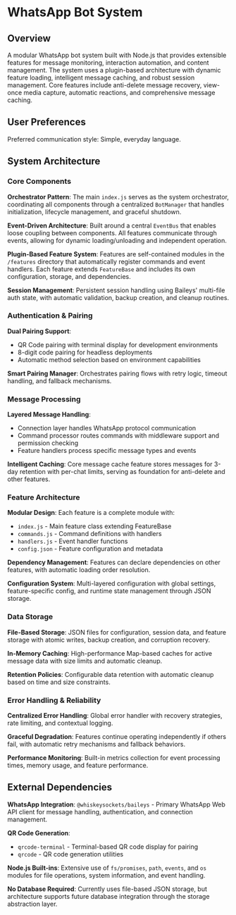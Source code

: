 # WhatsApp Bot System

## Overview

A modular WhatsApp bot system built with Node.js that provides extensible features for message monitoring, interaction automation, and content management. The system uses a plugin-based architecture with dynamic feature loading, intelligent message caching, and robust session management. Core features include anti-delete message recovery, view-once media capture, automatic reactions, and comprehensive message caching.

## User Preferences

Preferred communication style: Simple, everyday language.

## System Architecture

### Core Components

**Orchestrator Pattern**: The main `index.js` serves as the system orchestrator, coordinating all components through a centralized `BotManager` that handles initialization, lifecycle management, and graceful shutdown.

**Event-Driven Architecture**: Built around a central `EventBus` that enables loose coupling between components. All features communicate through events, allowing for dynamic loading/unloading and independent operation.

**Plugin-Based Feature System**: Features are self-contained modules in the `/features` directory that automatically register commands and event handlers. Each feature extends `FeatureBase` and includes its own configuration, storage, and dependencies.

**Session Management**: Persistent session handling using Baileys' multi-file auth state, with automatic validation, backup creation, and cleanup routines.

### Authentication & Pairing

**Dual Pairing Support**: 
- QR Code pairing with terminal display for development environments
- 8-digit code pairing for headless deployments
- Automatic method selection based on environment capabilities

**Smart Pairing Manager**: Orchestrates pairing flows with retry logic, timeout handling, and fallback mechanisms.

### Message Processing

**Layered Message Handling**:
- Connection layer handles WhatsApp protocol communication
- Command processor routes commands with middleware support and permission checking  
- Feature handlers process specific message types and events

**Intelligent Caching**: Core message cache feature stores messages for 3-day retention with per-chat limits, serving as foundation for anti-delete and other features.

### Feature Architecture

**Modular Design**: Each feature is a complete module with:
- `index.js` - Main feature class extending FeatureBase
- `commands.js` - Command definitions with handlers
- `handlers.js` - Event handler functions
- `config.json` - Feature configuration and metadata

**Dependency Management**: Features can declare dependencies on other features, with automatic loading order resolution.

**Configuration System**: Multi-layered configuration with global settings, feature-specific config, and runtime state management through JSON storage.

### Data Storage

**File-Based Storage**: JSON files for configuration, session data, and feature storage with atomic writes, backup creation, and corruption recovery.

**In-Memory Caching**: High-performance Map-based caches for active message data with size limits and automatic cleanup.

**Retention Policies**: Configurable data retention with automatic cleanup based on time and size constraints.

### Error Handling & Reliability

**Centralized Error Handling**: Global error handler with recovery strategies, rate limiting, and contextual logging.

**Graceful Degradation**: Features continue operating independently if others fail, with automatic retry mechanisms and fallback behaviors.

**Performance Monitoring**: Built-in metrics collection for event processing times, memory usage, and feature performance.

## External Dependencies

**WhatsApp Integration**: `@whiskeysockets/baileys` - Primary WhatsApp Web API client for message handling, authentication, and connection management.

**QR Code Generation**: 
- `qrcode-terminal` - Terminal-based QR code display for pairing
- `qrcode` - QR code generation utilities

**Node.js Built-ins**: Extensive use of `fs/promises`, `path`, `events`, and `os` modules for file operations, system information, and event handling.

**No Database Required**: Currently uses file-based JSON storage, but architecture supports future database integration through the storage abstraction layer.